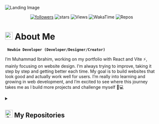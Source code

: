 <!-- Header Animated Image BEGIN -->
<p align="center"> 

![Landing Image](https://github.com/maybethemuhammadibrahim/Website-Portfolio/blob/main/src/assets/img/logo/welcome.png)
</p>
<!-- Header Animated Image END -->
<!-- Social badges section -->
<!-- Badges with custom icons - https://github.com/DenverCoder1/custom-icon-badges -->
<!-- View counter - https://komarev.com -->
<!-- https://custom-icon-badges.demolab.com-->


<p align="center">
  <a href="https://github.com/maybethemuhammadibrahim?tab=followers">
    <img alt="followers" title="Follow me on Github" src="https://custom-icon-badges.demolab.com/github/followers/maybethemuhammadibrahim?color=FF0000&style=for-the-badge&logo=person-add&labelColor=000000&logoColor=white&label=Follow"/></a>
    <img alt="stars" title="stars" src="https://custom-icon-badges.demolab.com/github/stars/maybethemuhammadibrahim?logo=star&style=for-the-badge&color=FF0000&labelColor=000000"/>
    <img alt="Views" title="Views" src="https://komarev.com/ghpvc/?username=maybethemuhammadibrahim&style=for-the-badge&color=00000F"/>
    <img alt="WakaTime" title="WakaTime" src="https://wakatime.com/badge/user/a7712081-caba-4e50-9f41-e59067e77902.svg?&logoColor=white&style=for-the-badge&color=00000F"/>
    <img alt="Repos" title="Repos" src="https://custom-icon-badges.demolab.com/badge/-maybethemuhammadibrahim.com-black?logo=package&logoColor=white&style=for-the-badge"/>
<p/>


<!-- About Me Text BEGIN -->
# <img src="https://raw.githubusercontent.com/Tarikul-Islam-Anik/Animated-Fluent-Emojis/master/Emojis/Smilies/Grinning%20Cat.png" alt="Grinning Cat" width="25" height="25" /> About Me
**` Newbie Developer (Developer/Designer/Creator)`**

I’m Muhammad Ibrahim, working on my portfolio with React and Vite ⚡, mainly focusing on website design. I’m always trying to improve, taking it step by step and getting better each time. My goal is to build websites that look good and actually work well for users. I’m really into learning and growing in web development, and I’m excited to see where this journey takes me as I build more projects and challenge myself 🚀💻

<!-- About Me Text BEGIN -->

<details>
  <summary><h2><img src="https://raw.githubusercontent.com/Tarikul-Islam-Anik/Animated-Fluent-Emojis/master/Emojis/Smilies/Smiling%20Cat%20with%20Heart-Eyes.png" alt="Smiling Cat with Heart-Eyes" width="25" height="25" />  My Repositories</h2></summary>

| Website Portfolio ( In Progress )                            | Retro Gaming Emulator Theme                                  | Ebay Gaming Scraper & Analyse                                |
| ------------------------------------------------------------ | ------------------------------------------------------------ | ------------------------------------------------------------ |
| [![Portfolio](https://github.com/maybethemuhammadibrahim/Website-Portfolio/blob/main/src/assets/img/Github_showcasee/02.08_Showcase.png)](https://github.com/maybethemuhammadibrahim/NextJS-Portify) | [![Showcase](https://raw.githubusercontent.com/maybethemuhammadibrahim/RetroVerse-Batocera-Theme/main/Github%20Gallery%20Showcase/showcase2.png)](https://github.com/maybethemuhammadibrahim/RetroVerse-Batocera-Theme) | [![Showcase](https://github.com/maybethemuhammadibrahim/GamingScrapper/blob/main/Showcase_Github.png)](https://github.com/maybethemuhammadibrahim/GamePriceTracker) |

</details>
